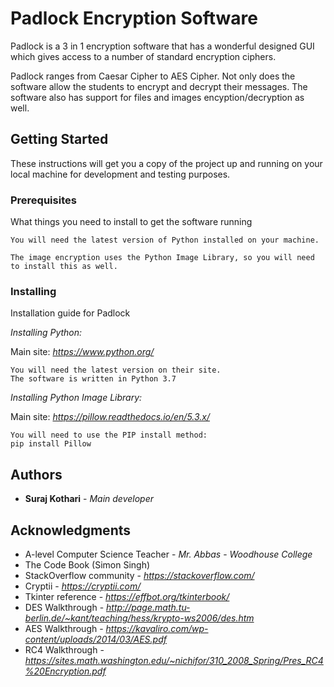# Padlock Encryption Software

Padlock is a 3 in 1 encryption software that has a wonderful designed GUI which gives access to a number of standard encryption ciphers.

Padlock ranges from Caesar Cipher to AES Cipher. Not only does the software allow the students to encrypt and decrypt their messages. The software also has support for files and images encyption/decryption as well.

## Getting Started

These instructions will get you a copy of the project up and running on your local machine for development and testing purposes.

### Prerequisites

What things you need to install to get the software running
 
```
You will need the latest version of Python installed on your machine.

The image encryption uses the Python Image Library, so you will need to install this as well.
```

### Installing

Installation guide for Padlock

*Installing Python:*

Main site: *https://www.python.org/*
```
You will need the latest version on their site.
The software is written in Python 3.7
```


*Installing Python Image Library:*

Main site: *https://pillow.readthedocs.io/en/5.3.x/*
```
You will need to use the PIP install method:
pip install Pillow
```

## Authors
* **Suraj Kothari** - *Main developer*

## Acknowledgments

* A-level Computer Science Teacher - *Mr. Abbas* - *Woodhouse College*
* The Code Book (Simon Singh)
* StackOverflow community - *https://stackoverflow.com/*
* Cryptii - *https://cryptii.com/*
* Tkinter reference - *https://effbot.org/tkinterbook/*
* DES Walkthrough - *http://page.math.tu-berlin.de/~kant/teaching/hess/krypto-ws2006/des.htm*
* AES Walkthrough - *https://kavaliro.com/wp-content/uploads/2014/03/AES.pdf*
* RC4 Walkthrough - *https://sites.math.washington.edu/~nichifor/310_2008_Spring/Pres_RC4%20Encryption.pdf*


